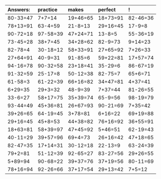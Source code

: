 | Answers: | practice | makes | perfect | ! |
| :--- | :--- | :--- | :--- | :--- |
| 80-33=47 | 7+7=14 | 19+46=65 | 18+73=91 | 82-46=36 | 
| 78+13=91 | 63-4=59 | 21-8=13 | 29+16=45 | 17-9=8 | 
| 90-72=18 | 97-58=39 | 47+24=71 | 13-8=5 | 55-36=19 | 
| 73-45=28 | 38+7=45 | 34+28=62 | 82-9=73 | 9+14=23 | 
| 82-78=4 | 30-18=12 | 58+33=91 | 27+65=92 | 7+26=33 | 
| 27+64=91 | 40-9=31 | 91-85=6 | 59+22=81 | 17+57=74 | 
| 94-16=78 | 90-32=58 | 23+18=41 | 35-29=6 | 86-67=19 | 
| 91-32=59 | 25-17=8 | 50-12=38 | 82-75=7 | 65+6=71 | 
| 61-58=3 | 61-22=39 | 66+16=82 | 34+47=81 | 4+37=41 | 
| 6+29=35 | 29+3=32 | 48-9=39 | 7+37=44 | 81-26=55 | 
| 33-6=27 | 58+17=75 | 35+39=74 | 65-9=56 | 98-19=79 | 
| 93-44=49 | 45+36=81 | 26+67=93 | 90-21=69 | 7+35=42 | 
| 39+26=65 | 64-19=45 | 3+78=81 | 6+16=22 | 69+19=88 | 
| 29+16=45 | 45+8=53 | 44+38=82 | 76+16=92 | 36+55=91 | 
| 18+63=81 | 58+39=97 | 47+45=92 | 5+46=51 | 62-19=43 | 
| 40-11=29 | 39+57=96 | 69+4=73 | 26+16=42 | 47+18=65 | 
| 82-47=35 | 17+14=31 | 30-12=18 | 22-13=9 | 63-24=39 | 
| 79+2=81 | 51-12=39 | 92-65=27 | 83-27=56 | 29+26=55 | 
| 5+89=94 | 90-68=22 | 39+37=76 | 37+19=56 | 80-11=69 | 
| 78+16=94 | 92-26=66 | 37+17=54 | 29+13=42 | 7+5=12 | 
